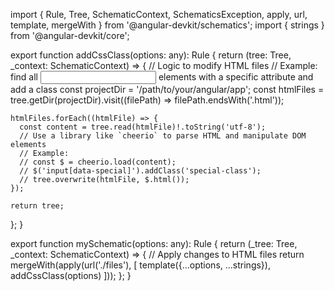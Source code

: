 import { Rule, Tree, SchematicContext, SchematicsException, apply, url, template, mergeWith } from '@angular-devkit/schematics';
import { strings } from '@angular-devkit/core';

export function addCssClass(options: any): Rule {
  return (tree: Tree, _context: SchematicContext) => {
    // Logic to modify HTML files
    // Example: find all <input> elements with a specific attribute and add a class
    const projectDir = '/path/to/your/angular/app';
    const htmlFiles = tree.getDir(projectDir).visit((filePath) => filePath.endsWith('.html'));

    htmlFiles.forEach((htmlFile) => {
      const content = tree.read(htmlFile)!.toString('utf-8');
      // Use a library like `cheerio` to parse HTML and manipulate DOM elements
      // Example:
      // const $ = cheerio.load(content);
      // $('input[data-special]').addClass('special-class');
      // tree.overwrite(htmlFile, $.html());
    });

    return tree;
  };
}

export function mySchematic(options: any): Rule {
  return (_tree: Tree, _context: SchematicContext) => {
    // Apply changes to HTML files
    return mergeWith(apply(url('./files'), [
      template({...options, ...strings}),
      addCssClass(options)
    ]));
  };
}
